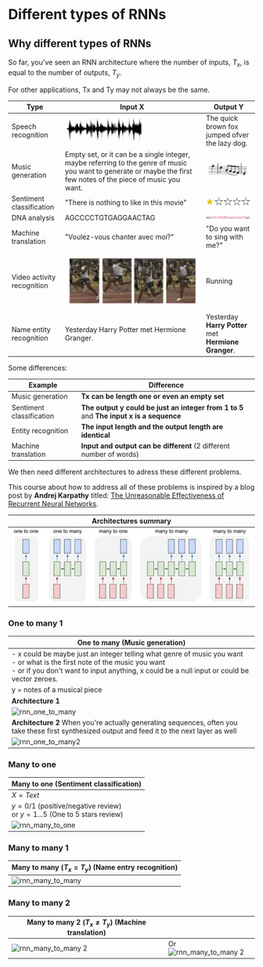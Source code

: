 # Different types of RNNs

## Why different types of RNNs

So far, you've seen an RNN architecture where the number of inputs, $T_{x}$, is equal to the number of outputs, $T_{y}$.

For other applications, Tx and Ty may not always be the same.

| Type                    | Input X | Output Y |
|-------------------------|---------|----------|
| Speech recognition      | ![speech](img/speech_sound.png) | The quick brown fox jumped ofver the lazy dog. |
| Music generation      | Empty set, or it can be a single integer, maybe referring to the genre of music you want to generate or maybe the first few notes of the piece of music you want.        | ![music](img/music.png) |
| Sentiment classification      | "There is nothing to like in this movie" | ![stars](img/stars.png) |
| DNA analysis      | AGCCCCTGTGAGGAACTAG | ![stars](img/dna.png) |
| Machine translation | "Voulez-vous chanter avec moi?" | "Do you want to sing with me?" |
| Video activity recognition | ![Runnning](img/running.png) | Running |
| Name entity recognition | Yesterday Harry Potter met Hermione Granger. | Yesterday **Harry Potter** met **Hermione Granger**. |

Some differences:

| Example                 | Difference            |
|-------------------------|--------------------|
| Music generation | **Tx can be length one or even an empty set** |
| Sentiment classification | **The output y could be just an integer from 1 to 5** and **The input x is a sequence** |
| Entity recognition | **The input length and the output length are identical** |
| Machine translation | **Input and output can be different** (2 different number of words) |

We then need different architectures to adress these different problems.

This course about how to address all of these problems is inspired by a blog post by **Andrej Karpathy** titled: [The Unreasonable Effectiveness of Recurrent Neural Networks](https://karpathy.github.io/2015/05/21/rnn-effectiveness/).

| Architectures summary    |
|--------------------------|
| ![diags](img/diags.jpeg) |

### One to many 1

| One to many (Music generation) |
|--------------|
| - x could be maybe just an integer telling what genre of music you want <br>- or what is the first note of the music you want <br>- or if you don't want to input anything, x could be a null input or could be vector zeroes. |
| y = notes of a musical piece |
| **Architecture 1** |
| ![rnn_one_to_many](img/rnn_one_to_many.png) |
| **Architecture 2** When you're actually generating sequences, often you take these first synthesized output and feed it to the next layer as well |
| ![rnn_one_to_many2](img/rnn_one_to_many2.png) |

### Many to one

| Many to one (Sentiment classification) |
|--------------|
| $X=Text$ |
| $y=0/1$ (positive/negative review) <br> or $y=1...5$ (One to 5 stars review) |
| ![rnn_many_to_one](img/rnn_many_to_one.png) |

### Many to many 1

| Many to many $(T_{x}=T_{y})$ (Name entry recognition) |
|--------------|
| ![rnn_many_to_many](img/rnn_many_to_many.png) |

### Many to many 2

| Many to many 2 $(T_{x} \neq T_{y})$ (Machine translation) |  |
|--------------|--------------|
| ![rnn_many_to_many 2](img/rnn_many_to_many2.png) | Or ![rnn_many_to_many 2](img/rnn_many_to_many22.png) |

